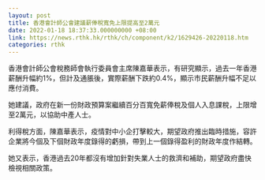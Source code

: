 ```yaml
---
layout: post
title: 香港會計師公會建議薪俸稅寬免上限提高至2萬元
date: 2022-01-18 18:37:33.000000000 +08:00
link: https://news.rthk.hk/rthk/ch/component/k2/1629426-20220118.htm
categories: rthk
---
```


香港會計師公會稅務師會執行委員會主席陳嘉華表示，有研究顯示，過去一年香港薪酬升幅約1%，但計及通脹後，實際薪酬下跌約0.4%，顯示市民薪酬升幅不足以應付消費。

她建議，政府在新一份財政預算案繼續百分百寬免薪俸稅及個人入息課稅，上限增至2萬元，以協助中產人士。

利得稅方面，陳嘉華表示，疫情對中小企打擊較大，期望政府推出臨時措施，容許企業將今個及下個財政年度錄得的虧損，帶到上一個錄得盈利的財政年度作結轉。

她又表示，香港過去20年都沒有增加針對失業人士的救濟和補助，期望政府盡快檢視相關政策。
